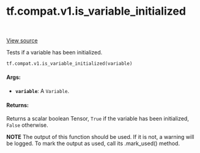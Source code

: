 <div itemscope itemtype="http://developers.google.com/ReferenceObject">
<meta itemprop="name" content="tf.compat.v1.is_variable_initialized" />
<meta itemprop="path" content="Stable" />
</div>

# tf.compat.v1.is_variable_initialized

<!-- Insert buttons -->

<table class="tfo-notebook-buttons tfo-api" align="left">
</table>

<a target="_blank" href="/code/stable/tensorflow/python/ops/variables.py">View source</a>



<!-- Start diff -->
Tests if a variable has been initialized.

``` python
tf.compat.v1.is_variable_initialized(variable)
```



<!-- Placeholder for "Used in" -->


#### Args:


* <b>`variable`</b>: A `Variable`.


#### Returns:

Returns a scalar boolean Tensor, `True` if the variable has been
initialized, `False` otherwise.



**NOTE** The output of this function should be used.  If it is not, a warning will be logged.  To mark the output as used, call its .mark_used() method.